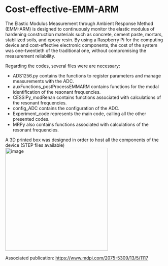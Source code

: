 # Cost-effective-EMM-ARM
The Elastic Modulus Measurement through Ambient Response Method (EMM-ARM) is designed to continuously monitor the elastic modulus of hardening construction materials such as concrete, cement paste, mortars, stabilized soils, and epoxy resin.
By using a Raspberry Pi for the computing device and cost-effective electronic components, the cost of the system was one-twentieth of the traditional one, without compromising the measurement reliability.

Regarding the codes, several files were are necessary:
- ADS1256.py contains the functions to register parameters and manage measurements with the ADC.
- auxFunctions_postProcessEMMARM contains functions for the modal identification of the resonant frequencies.
- CESSIPy_modRenan contains functions associated with calculations of the resonant frequencies.
- config_ADC contains the configuration of the ADC.
- Experiment_code represents the main code, calling all the other presented codes.
- MRPy also contains functions associated with calculations of the resonant frequencies.

A 3D printed box was designed in order to host all the components of the device (STEP files available)
<img width="323" alt="image" src="https://user-images.githubusercontent.com/97248962/233833350-5f6a63ad-1edb-40da-8da8-1ee0c3c2cf22.png">

Associated publication: https://www.mdpi.com/2075-5309/13/5/1117
